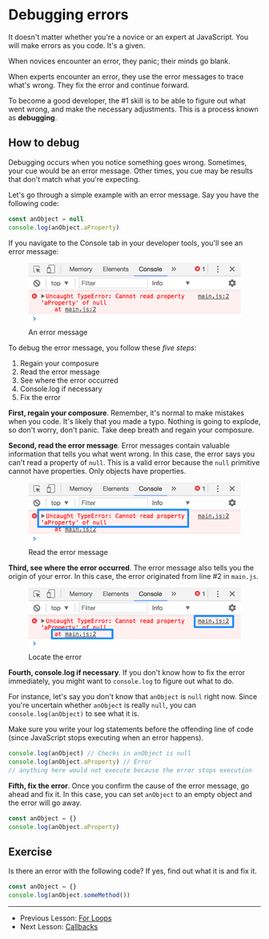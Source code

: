 # Debugging errors

It doesn't matter whether you're a novice or an expert at JavaScript. You will make errors as you code. It's a given.

When novices encounter an error, they panic; their minds go blank.

When experts encounter an error, they use the error messages to trace what's wrong. They fix the error and continue forward.

To become a good developer, the #1 skill is to be able to figure out what went wrong, and make the necessary adjustments. This is a process known as **debugging**.

## How to debug

Debugging occurs when you notice something goes wrong. Sometimes, your cue would be an error message. Other times, you cue may be results that don't match what you're expecting.

Let's go through a simple example with an error message. Say you have the following code:

```js
const anObject = null
console.log(anObject.aProperty)
```

If you navigate to the Console tab in your developer tools, you'll see an error message:

<figure>
  <img src="../../images/js-basics/debug/error.png" alt="An error message">
  <figcaption>An error message</figcaption>
</figure>

To debug the error message, you follow these *five steps*:

1. Regain your composure
2. Read the error message
3. See where the error occurred
4. Console.log if necessary
5. Fix the error

**First, regain your composure**. Remember, it's normal to make mistakes when you code. It's likely that you made a typo. Nothing is going to explode, so don't worry, don't panic. Take deep breath and regain your composure.

**Second, read the error message**. Error messages contain valuable information that tells you what went wrong. In this case, the error says you can't read a property of `null`. This is a valid error because the `null` primitive cannot have properties. Only objects have properties.

<figure>
  <img src="../../images/js-basics/debug/error-message.png" alt="Read the error message">
  <figcaption>Read the error message</figcaption>
</figure>

**Third, see where the error occurred**. The error message also tells you the origin of your error. In this case, the error originated from line #2 in `main.js`.

<figure>
  <img src="../../images/js-basics/debug/error-location.png" alt="Locate the error">
  <figcaption>Locate the error</figcaption>
</figure>

**Fourth, console.log if necessary**. If you don't know how to fix the error immediately, you might want to `console.log` to figure out what to do.

For instance, let's say you don't know that `anObject` is `null` right now. Since you're uncertain whether `anObject` is really `null`, you can `console.log(anObject)` to see what it is.

Make sure you write your log statements before the offending line of code (since JavaScript stops executing when an error happens).

```js
console.log(anObject) // Checks in anObject is null
console.log(anObject.aProperty) // Error
// anything here would not execute because the error stops execution
```

**Fifth, fix the error**. Once you confirm the cause of the error message, go ahead and fix it. In this case, you can set `anObject` to an empty object and the error will go away.

```js
const anObject = {}
console.log(anObject.aProperty)
```

## Exercise

Is there an error with the following code? If yes, find out what it is and fix it.

```js
const anObject = {}
console.log(anObject.someMethod())
```

---

- Previous Lesson: [For Loops](15.for-loops.md)
- Next Lesson: [Callbacks](17.callbacks.md)